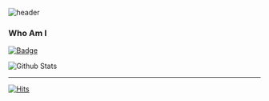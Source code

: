 

![header](https://capsule-render.vercel.app/api?type=Waving&color=65cc99&height=200&section=header&text=Developer&fontSize=50)

<!--
**0min0422/0min0422** is a ✨ _special_ ✨ repository because its `README.md` (this file) appears on your GitHub profile.

Here are some ideas to get you started:

-->

### Who Am I

[![Badge](https://widget.realdeveloper.pro/api/badge?title=Study&badges=Python,Java,C)](https://github.com/kijepark)

![Github Stats](https://github-readme-stats.vercel.app/api?username=0min0422&show_icons=true&theme=solarized-light)
********************
[![Hits](https://hits.seeyoufarm.com/api/count/incr/badge.svg?url=https%3A%2F%2Fgithub.com%2F0min0422&count_bg=%23EB8B10&title_bg=%23684327&icon=&icon_color=%23E7E7E7&title=VISIT&edge_flat=false)](https://github.com/0min0422)
